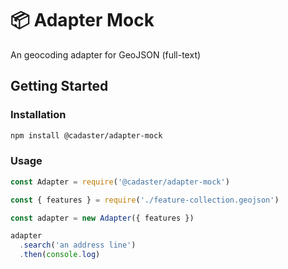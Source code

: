 # :package: Adapter Mock 

An geocoding adapter for GeoJSON (full-text)

## Getting Started

### Installation

```sh
npm install @cadaster/adapter-mock
```

### Usage

```js
const Adapter = require('@cadaster/adapter-mock')

const { features } = require('./feature-collection.geojson')

const adapter = new Adapter({ features })

adapter
  .search('an address line')
  .then(console.log)
```
